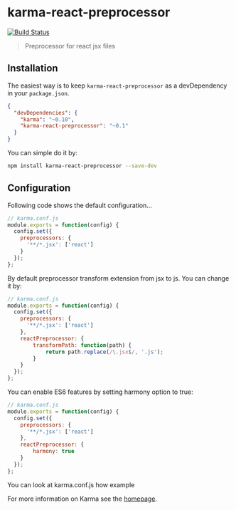 # karma-react-preprocessor

[![Build Status](https://travis-ci.org/maksimr/karma-react-preprocessor.png?branch=master)](https://travis-ci.org/maksimr/karma-react-preprocessor)

> Preprocessor for react jsx files

## Installation

The easiest way is to keep `karma-react-preprocessor` as a devDependency in your `package.json`.
```json
{
  "devDependencies": {
    "karma": "~0.10",
    "karma-react-preprocessor": "~0.1"
  }
}
```

You can simple do it by:
```bash
npm install karma-react-preprocessor --save-dev
```

## Configuration
Following code shows the default configuration...
```js
// karma.conf.js
module.exports = function(config) {
  config.set({
    preprocessors: {
      '**/*.jsx': ['react']
    }
  });
};
```

By default preprocessor transform extension from jsx to js.
You can change it by:
```js
// karma.conf.js
module.exports = function(config) {
  config.set({
    preprocessors: {
      '**/*.jsx': ['react']
    },
    reactPreprocessor: {
        transformPath: function(path) {
            return path.replace(/\.jsx$/, '.js');
        }
    }
  });
};
```

You can enable ES6 features by setting harmony option to true:
```js
// karma.conf.js
module.exports = function(config) {
  config.set({
    preprocessors: {
      '**/*.jsx': ['react']
    },
    reactPreprocessor: {
        harmony: true
    }
  });
};
```

You can look at karma.conf.js how example

For more information on Karma see the [homepage].

[homepage]: http://karma-runner.github.com
